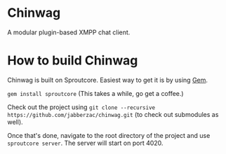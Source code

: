 Chinwag
=======

A modular plugin-based XMPP chat client.


How to build Chinwag
======

Chinwag is built on Sproutcore. Easiest way to get it is by using [Gem](https://rubygems.org/).

`gem install sproutcore` (This takes a while, go get a coffee.)

Check out the project using `git clone --recursive https://github.com/jabberzac/chinwag.git` (to check out submodules as well).

Once that's done, navigate to the root directory of the project and use `sproutcore server`. The server will start on port 4020.

